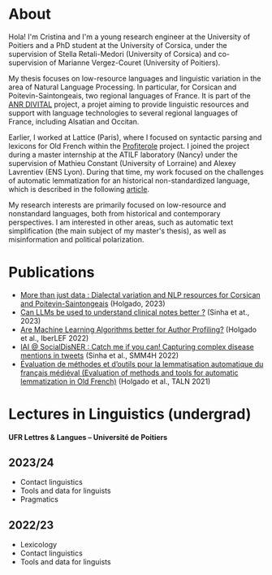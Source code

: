 
# About

Hola! I'm Cristina and I'm  a young research engineer at the University of Poitiers and a PhD student at the University of Corsica, under the supervision of Stella Retali-Medori (University of Corsica) and co-supervision of Marianne Vergez-Couret (University of Poitiers).

My thesis focuses on low-resource languages and linguistic variation in the area of Natural Language Processing. In particular, for Corsican and Poitevin-Saintongeais, two regional languages of France. It is part of the [ANR DIVITAL](https://divital.gitpages.huma-num.fr/en/) project, a projet aiming to provide linguistic resources and support with language technologies to several regional languages of France, including Alsatian and Occitan.

Earlier, I worked at Lattice (Paris), where I focused on syntactic parsing and lexicons for Old French within the [Profiterole](https://www.lattice.cnrs.fr/amp/projets/projets-passes/projets-anr/projet-anr-profiterole/) project. I joined the project during a master internship at the ATILF laboratory (Nancy) under the supervision of Mathieu Constant (University of Lorraine) and Alexey Lavrentiev (ENS Lyon). During that time, my work focused on the challenges of automatic lemmatization for an historical non-standardized language, which is described in the following [article](https://aclanthology.org/2021.jeptalnrecital-taln.14/).

My research interests are primarily focused on low-resource and nonstandard languages, both from historical and contemporary perspectives. I am interested in other areas, such as automatic text simplification (the main subject of my master's thesis), as well as misinformation and political polarization.

# Publications
- [More than just data : Dialectal variation and NLP resources for Corsican and Poitevin-Saintongeais](https://hal.science/hal-04396429/document) (Holgado, 2023)  
- [Can LLMs be used to understand clinical notes better ?](https://hal.science/hal-04313917v1/) (Sinha et at., 2023)  
- [Are Machine Learning Algorithms better for Author Profiling?](https://ceur-ws.org/Vol-3202/politices-paper5.pdf) (Holgado et al., IberLEF 2022)  
- [IAI @ SocialDisNER : Catch me if you can! Capturing complex disease mentions in tweets](https://aclanthology.org/2022.smm4h-1.25) (Sinha et al., SMM4H 2022)   
- [Évaluation de méthodes et d’outils pour la lemmatisation automatique du français médiéval (Evaluation of methods and tools for automatic lemmatization in Old French)](https://aclanthology.org/2021.jeptalnrecital-taln.14) (Holgado et al., TALN 2021)  

# Lectures in Linguistics (undergrad)
#### **UFR Lettres & Langues – Université de Poitiers**
## 2023/24
- Contact linguistics
- Tools and data for linguists
- Pragmatics

## 2022/23
- Lexicology
- Contact linguistics
- Tools and data for linguists
